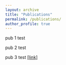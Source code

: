 ```yaml
---
layout: archive
title: "Publications"
permalink: /publications/
author_profile: true
---
```


pub 1 test

pub 2 test

pub 3 test [[link]]()
